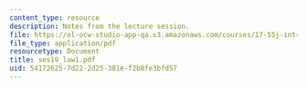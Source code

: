 ```yaml
---
content_type: resource
description: Notes from the lecture session.
file: https://ol-ocw-studio-app-qa.s3.amazonaws.com/courses/17-55j-introduction-to-latin-american-studies-fall-2006/541726257d222d25381ef2b8fe3bfd57_ses19_law1.pdf
file_type: application/pdf
resourcetype: Document
title: ses19_law1.pdf
uid: 54172625-7d22-2d25-381e-f2b8fe3bfd57
---
```

